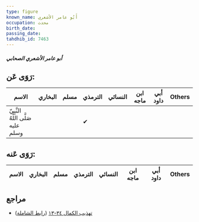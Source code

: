 ```yaml
---
type: figure
known_name: أَبُو عامر الأشعري
occupation: محدث
birth_date:
passing_date:
tahdhib_id: 7463
---
```

##### أبو عامر الأشعري الصحابي

## رَوَى عَن:
| الاسم                              | البخاري | مسلم | الترمذي | النسائي | ابن ماجه | أبي داود | Others |
| ---------------------------------- | ------- | ---- | ------- | ------- | -------- | -------- | ------ |
| النَّبِيّ صَلَّى اللَّهُ عليه وسلم |         |      | ✔       |         |          |          |        |
## رَوَى عَنه:
| الاسم | البخاري | مسلم | الترمذي | النسائي | ابن ماجه | أبي داود | Others |
| ----- | ------- | ---- | ------- | ------- | -------- | -------- | ------ |
## مراجع
- [تهذيب الكمال ٣٤-١٣](obsidian://open?vault=Tahdhib-al-Kamal&file=Figures/٧٤٦٣-أبو%20عامر%20الأشعري%20الصحابي) ([رابط الشاملة](https://shamela.ws/book/3722/18130))
